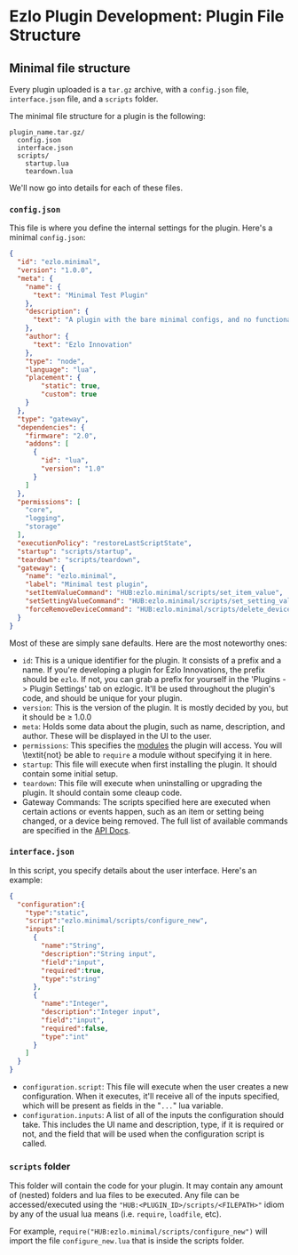 # Ezlo Plugin Development: Plugin File Structure

## Minimal file structure

Every plugin uploaded is a `tar.gz` archive, with a `config.json` file, `interface.json` file, and a `scripts` folder.

The minimal file structure for a plugin is the following:

```
plugin_name.tar.gz/
  config.json
  interface.json
  scripts/
    startup.lua
    teardown.lua
```

We'll now go into details for each of these files.

### `config.json`

This file is where you define the internal settings for the plugin. Here's a minimal `config.json`:

```json
{
  "id": "ezlo.minimal",
  "version": "1.0.0",
  "meta": {
    "name": {
      "text": "Minimal Test Plugin"
    },
    "description": {
      "text": "A plugin with the bare minimal configs, and no functionality, used purely for exposition."
    },
    "author": {
      "text": "Ezlo Innovation"
    },
    "type": "node",
    "language": "lua",
    "placement": {
        "static": true,
        "custom": true
    }
  },
  "type": "gateway",
  "dependencies": {
    "firmware": "2.0",
    "addons": [
      {
        "id": "lua",
        "version": "1.0"
      }
    ]
  },
  "permissions": [
    "core",
    "logging",
    "storage"
  ],
  "executionPolicy": "restoreLastScriptState",
  "startup": "scripts/startup",
  "teardown": "scripts/teardown",
  "gateway": {
    "name": "ezlo.minimal",
    "label": "Minimal test plugin",
    "setItemValueCommand": "HUB:ezlo.minimal/scripts/set_item_value",
    "setSettingValueCommand": "HUB:ezlo.minimal/scripts/set_setting_value",
    "forceRemoveDeviceCommand": "HUB:ezlo.minimal/scripts/delete_device"
  }
}
```

Most of these are simply sane defaults. Here are the most noteworthy ones:

- `id`: This is a unique identifier for the plugin. It consists of a prefix and a name. If you're developing a plugin for Ezlo Innovations, the prefix should be `ezlo`. If not, you can grab a prefix for yourself in the 'Plugins -> Plugin Settings' tab on ezlogic. It'll be used throughout the plugin's code, and should be unique for your plugin.
- `version`: This is the version of the plugin. It is mostly decided by you, but it should be $\ge$ 1.0.0
- `meta`: Holds some data about the plugin, such as name, description, and author. These will be displayed in the UI to the user.
- `permissions`: This specifies the [modules](https://developer.mios.com/api/scripting/modules/) the plugin will access. You will \textit{not} be able to `require` a module without specifying it in here.
- `startup`: This file will execute when first installing the plugin. It should contain some initial setup.
- `teardown`: This file will execute when uninstalling or upgrading the plugin. It should contain some cleaup code.
- Gateway Commands: The scripts specified here are executed when certain actions or events happen, such as an item or setting being changed, or a device being removed. The full list of available commands are specified in the [API Docs](https://developer.mios.com/api/hub/plugins/gateway/).

### `interface.json`

In this script, you specify details about the user interface. Here's an example:

```json
{
  "configuration":{
    "type":"static",
    "script":"ezlo.minimal/scripts/configure_new",
    "inputs":[
      {
        "name":"String",
        "description":"String input",
        "field":"input",
        "required":true,
        "type":"string"
      },
      {
        "name":"Integer",
        "description":"Integer input",
        "field":"input",
        "required":false,
        "type":"int"
      }
    ]
  }
}
```

- `configuration.script`: This file will execute when the user creates a new configuration. When it executes, it'll receive all of the inputs specified, which will be present as fields in the "`...`" lua variable.
- `configuration.inputs`: A list of all of the inputs the configuration should take. This includes the UI name and description, type, if it is required or not, and the field that will be used when the configuration script is called.

### `scripts` folder

This folder will contain the code for your plugin. It may contain any amount of (nested) folders and lua files to be executed. Any file can be accessed/executed using the `"HUB:<PLUGIN_ID>/scripts/<FILEPATH>"` idiom by any of the usual lua means (i.e. `require`, `loadfile`, etc).

For example, `require("HUB:ezlo.minimal/scripts/configure_new")` will import the file `configure_new.lua` that is inside the scripts folder.

